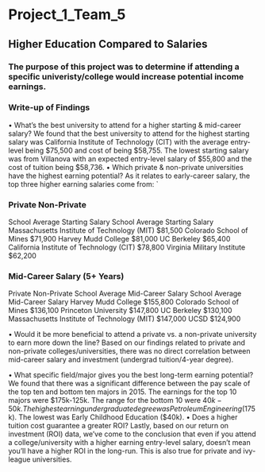 # Project_1_Team_5
## Higher Education Compared to Salaries

### The purpose of this project was to determine if attending a specific univeristy/college would increase potential income earnings.

### Write-up of Findings
•	What’s the best university to attend for a higher starting & mid-career salary?
We found that the best university to attend for the highest starting salary was California Institute of Technology (CIT) with the average entry-level being $75,500 and cost of being $58,755. The lowest starting salary was from Villanova with an expected entry-level salary of $55,800 and the cost of tuition being $58,736.
•	Which private & non-private universities have the highest earning potential?
As it relates to early-career salary, the top three higher earning salaries come from:
`
### Private	Non-Private
School	Average Starting Salary	School	Average Starting Salary
Massachusetts Institute of Technology (MIT)	$81,500	Colorado School of Mines	$71,900
Harvey Mudd College	$81,000	UC Berkeley	$65,400
California Institute of Technology (CIT)	$78,800	Virginia Military Institute	$62,200

### Mid-Career Salary (5+ Years)
Private	Non-Private
School	Average Mid-Career Salary	School	Average Mid-Career Salary
Harvey Mudd College	$155,800	Colorado School of Mines	$136,100
Princeton University	$147,800	UC Berkeley	$130,100
Massachusetts Institute of Technology (MIT)	$147,000	UCSD	$124,900

•	Would it be more beneficial to attend a private vs. a non-private university to earn more down the line?
Based on our findings related to private and non-private colleges/universities, there was no direct correlation between mid-career salary and investment (undergrad tuition/4-year degree). 
 
•	What specific field/major gives you the best long-term earning potential? 
We found that there was a significant difference between the pay scale of the top ten and bottom ten majors in 2015. The earnings for the top 10 majors were $175k-125k. The range for the bottom 10 were $40k-50k. The highest earning undergraduate degree was Petroleum Engineering ($175k). The lowest was Early Childhood Education ($40k).
•	Does a higher tuition cost guarantee a greater ROI?
Lastly, based on our return on investment (ROI) data, we’ve come to the conclusion that even if you attend a college/university with a higher earning entry-level salary, doesn’t mean you’ll have a higher ROI in the long-run. This is also true for private and ivy-league universities.

